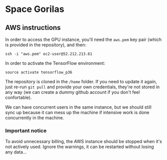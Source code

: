 # Space Gorilas

## AWS instructions
In order to access the GPU instance, you'll need the `aws.pem` key pair (which is provided in the repository), and then:

    ssh -i "aws.pem" ec2-user@52.212.213.61

In order to activate the TensorFlow environment:

    source activate tensorflow_p36
    
The repository is cloned in the `/home` folder. If you need to update it again, just re-run `git pull` and provide your own credentials, they're not stored in any way (we can create a dummy github account if you don't feel confortable).
    
We can have concurrent users in the same instance, but we should still sync up because it can mess up the machine if intensive work is done concurrently in the machine.

### Important notice
To avoid unnecessary billing, the AWS instance should be stopped when it's not actively used. Ignore the warnings, it can be restarted without losing any data...
